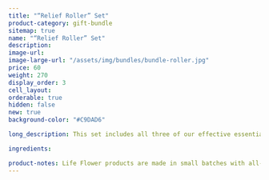```yaml
---
title: "“Relief Roller” Set"
product-category: gift-bundle
sitemap: true
name: "“Relief Roller” Set"
description:
image-url:
image-large-url: "/assets/img/bundles/bundle-roller.jpg"
price: 60
weight: 270
display_order: 3
cell_layout:
orderable: true
hidden: false
new: true
background-color: "#C9DAD6"

long_description: This set includes all three of our effective essential oil relief rollers. Infused sweet almond oil paired with different herbal blends that are proven to treat and relieve insomnia, headache and anxiety. Keep one and gift the rest or just keep them all as a present to yourself. The perfect stocking stuffers. Originally priced at $75, discounted to $60!

ingredients:

product-notes: Life Flower products are made in small batches with all-natural and boutique ingredients. Most orders are processed within 3 days of being placed.
---
```

